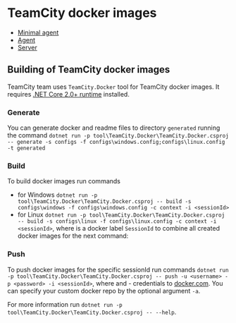 # TeamCity docker images

* [Minimal agent](generated/teamcity-minimal-agent.md)
* [Agent](generated/teamcity-agent.md)
* [Server](generated/teamcity-server.md)

## Building of TeamCity docker images

TeamCity team uses `TeamCity.Docker` tool for TeamCity docker images. It requires [.NET Core 2.0+ runtime](https://dotnet.microsoft.com/download/dotnet-core/3.1) installed.

### Generate

You can generate docker and readme files to directory `generated` running the command `dotnet run -p tool\TeamCity.Docker\TeamCity.Docker.csproj -- generate -s configs -f configs\windows.config;configs\linux.config -t generated`

### Build

To build docker images run commands
- for Windows `dotnet run -p tool\TeamCity.Docker\TeamCity.Docker.csproj -- build -s configs\windows -f configs\windows.config -c context -i <sessionId>`
- for Linux `dotnet run -p tool\TeamCity.Docker\TeamCity.Docker.csproj -- build -s configs\linux -f configs\linux.config -c context -i <sessionId>`,
where <sessionId> is a docker label `SessionId` to combine all created docker images for the next command:

### Push

To push docker images for the specific sessionId run commands `dotnet run -p tool\TeamCity.Docker\TeamCity.Docker.csproj -- push -u <username> -p <password> -i <sessionId>`,
where <username> and <password> - credentials to [docker.com](https://hub.docker.com/). You can specify your custom docker repo by the optional argument `-a`.

For more information run `dotnet run -p tool\TeamCity.Docker\TeamCity.Docker.csproj -- --help`.